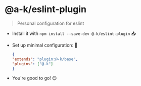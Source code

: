 # @a-k/eslint-plugin

> Personal configuration for eslint

- Install it with `npm install --save-dev @-k/eslint-plugin` :inbox_tray:

- Set up minimal configuration: :wrench:
    ```json
    {
    "extends": "plugin:@-k/base",
    "plugins": ["@-k"]
    }
    ```
- You're good to go! :wink:
